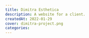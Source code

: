 ```yaml
---
title: Dimitra Esthetica
description: A website for a client.
createdAt: 2022-01-29
cover: dimitra-project.png
categories:
---
```

